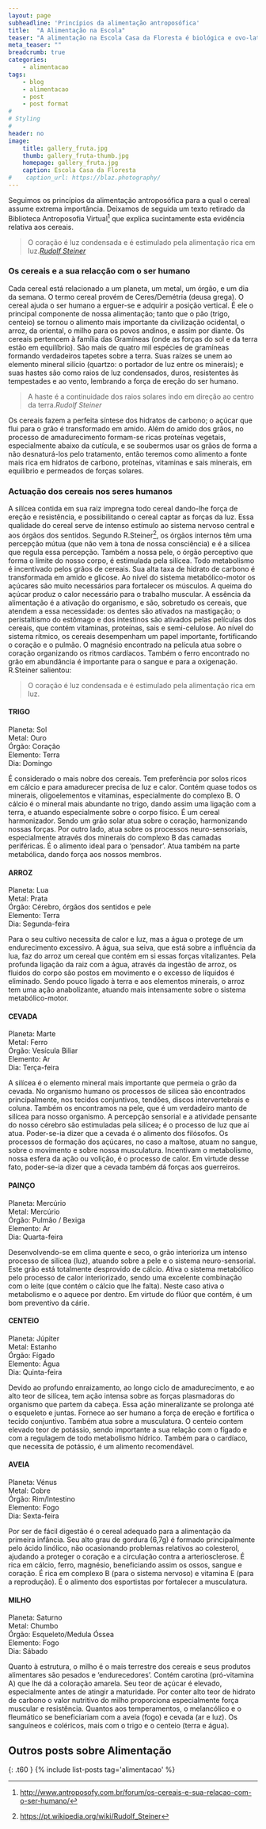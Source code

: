 ```yaml
---
layout: page
subheadline: 'Princípios da alimentação antroposófica'
title:  "A Alimentação na Escola"
teaser: "A alimentação na Escola Casa da Floresta é biológica e ovo-lato-vegetariana. Alguns alimentos são produzidos nas nossas hortas, outros comprados a pequenos produtores e outros em supermercados biológicos."
meta_teaser: ""
breadcrumb: true
categories:
    - alimentacao
tags:
    - blog
    - alimentacao
    - post
    - post format
#
# Styling
#
header: no
image:
    title: gallery_fruta.jpg
    thumb: gallery_fruta-thumb.jpg
    homepage: gallery_fruta.jpg
    caption: Escola Casa da Floresta
#    caption_url: https://blaz.photography/
---
```

Seguimos os princípios da alimentação antroposófica para a qual o cereal assume extrema importância.
Deixamos de seguida um texto retirado da Biblioteca Antroposofia Virtual[^2] que explica sucintamente esta evidência relativa aos cereais.
> <span class="teaser">O coração é luz condensada e é estimulado pela alimentação rica em luz.</span><cite>[Rudolf Steiner][1]</cite>

[1]: https://pt.wikipedia.org/wiki/Rudolf_Steiner

### Os cereais e a sua relacção com o ser humano
Cada cereal está relacionado a um planeta, um metal, um órgão, e um dia da semana.
O termo cereal provém de Ceres/Demétria (deusa grega).
O cereal ajuda o ser humano a erguer-se e adquirir a posição vertical. É ele o principal componente de nossa alimentação; tanto que o pão (trigo, centeio) se tornou o alimento mais importante da civilização ocidental, o arroz, da oriental, o milho para os povos andinos, e assim por diante.
Os cereais pertencem à família das Gramíneas (onde as forças do sol e da terra estão em equilíbrio). São mais de quatro mil espécies de gramíneas formando verdadeiros tapetes sobre a terra.
Suas raízes se unem ao elemento mineral silício (quartzo: o portador de luz entre os minerais); e suas hastes são como raios de luz condensados, duros, resistentes às tempestades e ao vento, lembrando a força de ereção do ser humano.

> A haste é a continuidade dos raios solares indo em direção ao centro da terra.<cite>Rudolf Steiner</cite>

Os cereais fazem a perfeita síntese dos hidratos de carbono; o açúcar que flui para o grão é transformado em amido. Além do amido dos grãos, no processo de amadurecimento formam-se ricas proteínas vegetais, especialmente abaixo da cutícula, e se soubermos usar os grãos de forma a não desnaturá-los pelo tratamento, então teremos como alimento a fonte mais rica em hidratos de carbono, proteínas, vitaminas e sais minerais, em equilíbrio e permeados de forças solares.

### Actuação dos cereais nos seres humanos
A silícea contida em sua raiz impregna todo cereal dando-lhe força de ereção e resistência, e possibilitando o cereal captar as forças da luz. Essa qualidade do cereal serve de intenso estímulo ao sistema nervoso central e aos órgãos dos sentidos. Segundo R.Steiner[^1], os órgãos internos têm uma percepção mútua (que não vem à tona de nossa consciência) e é a silícea que regula essa percepção. Também a nossa pele, o órgão perceptivo que forma o limite do nosso corpo, é estimulada pela silícea.
Todo metabolismo é incentivado pelos grãos de cereais. Sua alta taxa de hidrato de carbono é transformada em amido e glicose. Ao nível do sistema metabólico-motor os açúcares são muito necessários para fortalecer os músculos. A queima do açúcar produz o calor necessário para o trabalho muscular.
A essência da alimentação é a ativação do organismo, e são, sobretudo os cereais, que atendem a essa necessidade: os dentes são ativados na mastigação; o peristaltismo do estômago e dos intestinos são ativados pelas películas dos cereais, que contém vitaminas, proteínas, sais e semi-celulose.
Ao nível do sistema rítmico, os cereais desempenham um papel importante, fortificando o coração e o pulmão. O magnésio encontrado na película atua sobre o coração organizando os ritmos cardíacos. Também o ferro encontrado no grão em abundância é importante para o sangue e para a oxigenação. R.Steiner salientou:

> O coração é luz condensada e é estimulado pela alimentação rica em luz.

#### TRIGO
Planeta: Sol<br>
Metal: Ouro<br>
Órgão: Coração<br>
Elemento: Terra<br>
Dia: Domingo<br>

É considerado o mais nobre dos cereais. Tem preferência por solos ricos em cálcio e para amadurecer precisa de luz e calor. Contém quase todos os minerais, oligoelementos e vitaminas, especialmente do complexo B. O cálcio é o mineral mais abundante no trigo, dando assim uma ligação com a terra, e atuando especialmente sobre o corpo físico.
É um cereal harmonizador. Sendo um grão solar atua sobre o coração, harmonizando nossas forças. Por outro lado, atua sobre os processos neuro-sensoriais, especialmente através dos minerais do complexo B das camadas periféricas. É o alimento ideal para o ‘pensador’. Atua também na parte metabólica, dando força aos nossos membros.

#### ARROZ
Planeta: Lua<br>
Metal: Prata<br>
Órgão: Cérebro, órgãos dos sentidos e pele<br>
Elemento: Terra<br>
Dia: Segunda-feira<br>

Para o seu cultivo necessita de calor e luz, mas a água o protege de um endurecimento excessivo. A água, sua seiva, que está sobre a influência da lua, faz do arroz um cereal que contém em si essas forças vitalizantes.
Pela profunda ligação da raiz com a água, através da ingestão de arroz, os fluidos do corpo são postos em movimento e o excesso de líquidos é eliminado.
Sendo pouco ligado à terra e aos elementos minerais, o arroz tem uma ação anabolizante, atuando mais intensamente sobre o sistema metabólico-motor.

#### CEVADA
Planeta: Marte<br>
Metal: Ferro<br>
Órgão: Vesícula Biliar<br>
Elemento: Ar<br>
Dia: Terça-feira<br>

A silícea é o elemento mineral mais importante que permeia o grão da cevada.
No organismo humano os processos de silícea são encontrados principalmente, nos tecidos conjuntivos, tendões, discos intervertebrais e coluna. Também os encontramos na pele, que é um verdadeiro manto de silícea para nosso organismo. A percepção sensorial e a atividade pensante do nosso cérebro são estimuladas pela silícea; é o processo de luz que aí atua. Poder-se-ia dizer que a cevada é o alimento dos filósofos. Os processos de formação dos açúcares, no caso a maltose, atuam no sangue, sobre o movimento e sobre nossa musculatura. Incentivam o metabolismo, nossa esfera da ação ou volição, é o processo de calor. Em virtude desse fato, poder-se-ia dizer que a cevada também dá forças aos guerreiros.

#### PAINÇO
Planeta: Mercúrio<br>
Metal: Mercúrio<br>
Órgão: Pulmão / Bexiga<br>
Elemento: Ar<br>
Dia: Quarta-feira<br>

Desenvolvendo-se em clima quente e seco, o grão interioriza um intenso processo de silícea (luz), atuando sobre a pele e o sistema neuro-sensorial. Este grão está totalmente desprovido de cálcio. Ativa o sistema metabólico pelo processo de calor interiorizado, sendo uma excelente combinação com o leite (que contém o cálcio que lhe falta). Neste caso ativa o metabolismo e o aquece por dentro. Em virtude do flúor que contém, é um bom preventivo da cárie.

#### CENTEIO
Planeta: Júpiter<br>
Metal: Estanho<br>
Órgão: Fígado<br>
Elemento: Água<br>
Dia: Quinta-feira<br>

Devido ao profundo enraizamento, ao longo ciclo de amadurecimento, e ao alto teor de silícea, tem ação intensa sobre as forças plasmadoras do organismo que partem da cabeça. Essa ação mineralizante se prolonga até o esqueleto e juntas. Fornece ao ser humano a força de ereção e fortifica o tecido conjuntivo. Também atua sobre a musculatura. O centeio contem elevado teor de potássio, sendo importante a sua relação com o fígado e com a regulagem de todo metabolismo hídrico. Também para o cardíaco, que necessita de potássio, é um alimento recomendável.

#### AVEIA
Planeta: Vénus<br>
Metal: Cobre<br>
Órgão: Rim/Intestino<br>
Elemento: Fogo<br>
Dia: Sexta-feira<br>

Por ser de fácil digestão é o cereal adequado para a alimentação da primeira infância.
Seu alto grau de gordura (6,7g) é formado principalmente pelo ácido linólico, não ocasionando problemas relativos ao colesterol, ajudando a proteger o coração e a circulação contra a arteriosclerose. É rica em cálcio, ferro, magnésio, beneficiando assim os ossos, sangue e coração. É rica em complexo B (para o sistema nervoso) e vitamina E (para a reprodução). É o alimento dos esportistas por fortalecer a musculatura.

#### MILHO
Planeta: Saturno<br>
Metal: Chumbo<br>
Órgão: Esqueleto/Medula Óssea<br>
Elemento: Fogo<br>
Dia: Sábado<br>

Quanto à estrutura, o milho é o mais terrestre dos cereais e seus produtos alimentares são pesados e ‘endurecedores’. Contém carotina (pró-vitamina A) que lhe dá a coloração amarela. Seu teor de açúcar é elevado, especialmente antes de atingir a maturidade. Por conter alto teor de hidrato de carbono o valor nutritivo do milho proporciona especialmente força muscular e resistência.
Quantos aos temperamentos, o melancólico e o fleumático se beneficiariam com a aveia (fogo) e cevada (ar e luz). Os sanguíneos e coléricos, mais com o trigo e o centeio (terra e água).

[^1]: <https://pt.wikipedia.org/wiki/Rudolf_Steiner>
[^2]: <http://www.antroposofy.com.br/forum/os-cereais-e-sua-relacao-com-o-ser-humano/>


## Outros posts sobre Alimentação
{: .t60 }
{% include list-posts tag='alimentacao' %}
